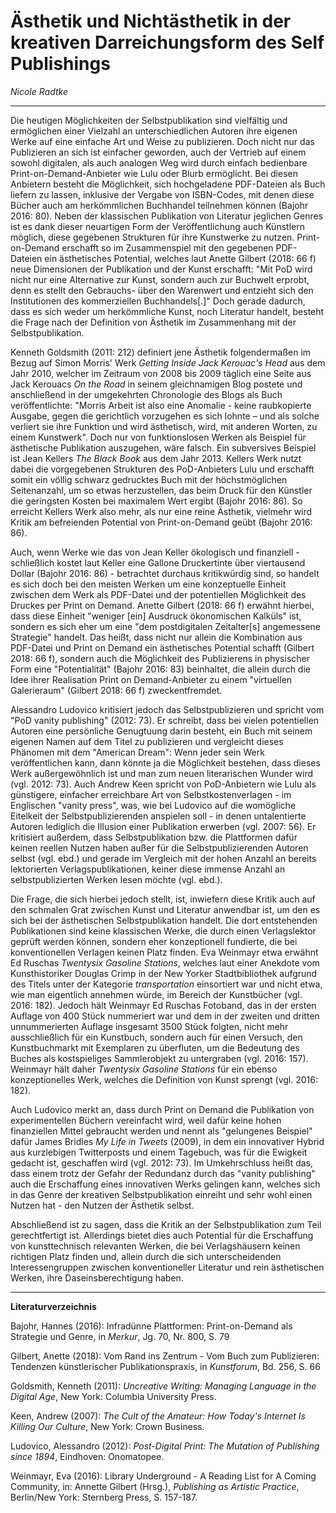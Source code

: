 # Ästhetik und Nichtästhetik in der kreativen Darreichungsform des Self Publishings

*Nicole Radtke*
___
Die heutigen Möglichkeiten der Selbstpublikation sind vielfältig und ermöglichen einer Vielzahl an unterschiedlichen Autoren ihre eigenen Werke auf eine einfache Art und Weise zu publizieren. Doch nicht nur das Publizieren an sich ist einfacher geworden, auch der Vertrieb auf einem sowohl digitalen, als auch analogen Weg wird durch einfach bedienbare Print-on-Demand-Anbieter wie Lulu oder Blurb ermöglicht. Bei diesen Anbietern besteht die Möglichkeit, sich hochgeladene PDF-Dateien als Buch liefern zu lassen, inklusive der Vergabe von ISBN-Codes, mit denen diese Bücher auch am herkömmlichen Buchhandel teilnehmen können (Bajohr 2016: 80).
Neben der klassischen Publikation von Literatur jeglichen Genres ist es dank dieser neuartigen Form der Veröffentlichung auch Künstlern möglich, diese gegebenen Strukturen für ihre Kunstwerke zu nutzen. Print-on-Demand erschafft so im Zusammenspiel mit den gegebenen PDF-Dateien ein ästhetisches Potential, welches laut Anette Gilbert (2018: 66 f) neue Dimensionen der Publikation und der Kunst erschafft: "Mit PoD wird nicht nur eine Alternative zur Kunst, sondern auch zur Buchwelt erprobt, denn es stellt den Gebrauchs- über den Warenwert und entzieht sich den Institutionen des kommerziellen Buchhandels[.]"
Doch gerade dadurch, dass es sich weder um herkömmliche Kunst, noch Literatur handelt, besteht die Frage nach der Definition von Ästhetik im Zusammenhang mit der Selbstpublikation.

Kenneth Goldsmith (2011: 212) definiert jene Ästhetik folgendermaßen im Bezug auf Simon Morris' Werk *Getting Inside Jack Kerouac's Head* aus dem Jahr 2010, welcher im Zeitraum von 2008 bis 2009 täglich eine Seite aus Jack Kerouacs *On the Road* in seinem gleichnamigen Blog postete und anschließend in der umgekehrten Chronologie des Blogs als Buch veröffentlichte: "Morris Arbeit ist also eine Anomalie - keine raubkopierte Ausgabe, gegen die gerichtlich vorzugehen es sich lohnte – und als solche verliert sie ihre Funktion und wird ästhetisch, wird, mit anderen Worten, zu einem Kunstwerk". Doch nur von funktionslosen Werken als Beispiel für ästhetische Publikation auszugehen, wäre falsch. Ein subversives Beispiel ist Jean Kellers *The Black Book* aus dem Jahr 2013. Kellers Werk nutzt dabei die vorgegebenen Strukturen des PoD-Anbieters Lulu und erschafft somit ein völlig schwarz gedrucktes Buch mit der höchstmöglichen Seitenanzahl, um so etwas herzustellen, das beim Druck für den Künstler die geringsten Kosten bei maximalem Wert ergibt (Bajohr 2016: 86). So erreicht Kellers Werk also mehr, als nur eine reine Ästhetik, vielmehr wird Kritik am befreienden Potential von Print-on-Demand geübt (Bajohr 2016: 86).

Auch, wenn Werke wie das von Jean Keller ökologisch und finanziell - schließlich kostet laut Keller eine Gallone Druckertinte über viertausend Dollar (Bajohr 2016: 86) - betrachtet durchaus kritikwürdig sind, so handelt es sich doch bei den meisten Werken um eine konzeptuelle Einheit zwischen dem Werk als PDF-Datei und der potentiellen Möglichkeit des Druckes per Print on Demand. Anette Gilbert (2018: 66 f) erwähnt hierbei, dass diese Einheit "weniger [ein] Ausdruck ökonomischen Kalküls" ist, sondern es sich eher um eine "dem postdigitalen Zeitalter[s] angemessene Strategie" handelt. Das heißt, dass nicht nur allein die Kombination aus PDF-Datei und Print on Demand ein ästhetisches Potential schafft (Gilbert 2018: 66 f), sondern auch die Möglichkeit des Publizierens in physischer Form eine "Potentialität" (Bajohr 2016: 83) beinhaltet, die allein durch die Idee ihrer Realisation Print on Demand-Anbieter zu einem "virtuellen Galerieraum" (Gilbert 2018: 66 f) zweckentfremdet.

Alessandro Ludovico kritisiert jedoch das Selbstpublizieren und spricht vom "PoD vanity publishing" (2012: 73). Er schreibt, dass bei vielen potentiellen Autoren eine persönliche Genugtuung darin besteht, ein Buch mit seinem eigenen Namen auf dem Titel zu publizieren und vergleicht dieses Phänomen mit dem "American Dream": Wenn jeder sein Werk veröffentlichen kann, dann könnte ja die Möglichkeit bestehen, dass dieses Werk außergewöhnlich ist und man zum neuen literarischen Wunder wird (vgl. 2012: 73).
Auch Andrew Keen spricht von PoD-Anbietern wie Lulu als günstigere, einfacher erreichbare Art von Selbstkostenverlagen - im Englischen "vanity press", was, wie bei Ludovico auf die womögliche Eitelkeit der Selbstpublizierenden anspielen soll - in denen untalentierte Autoren lediglich die Illusion einer Publikation erwerben (vgl. 2007: 56). Er kritisiert außerdem, dass Selbstpublikation bzw. die Plattformen dafür keinen reellen Nutzen haben außer für die Selbstpublizierenden Autoren selbst (vgl. ebd.) und gerade im Vergleich mit der hohen Anzahl an bereits lektorierten Verlagspublikationen, keiner diese immense Anzahl an selbstpublizierten Werken lesen möchte (vgl. ebd.). 

Die Frage, die sich hierbei jedoch stellt, ist, inwiefern diese Kritik auch auf den schmalen Grat zwischen Kunst und Literatur anwendbar ist, um den es sich bei der ästhetischen Selbstpublikation handelt. Die dort entstehenden Publikationen sind keine klassischen Werke, die durch einen Verlagslektor geprüft werden können, sondern eher konzeptionell fundierte, die bei konventionellen Verlagen keinen Platz finden. Eva Weinmayr etwa erwähnt Ed Ruschas *Twentysix Gasoline Stations*,  welches laut einer Anekdote vom Kunsthistoriker Douglas Crimp in der New Yorker Stadtbibliothek aufgrund des Titels unter der Kategorie *transportation* einsortiert war und nicht etwa, wie man eigentlich annehmen würde, im Bereich der Kunstbücher (vgl. 2016: 182). Jedoch hält Weinmayr Ed Ruschas Fotoband, das in der ersten Auflage von 400 Stück nummeriert war und dem in der zweiten und dritten unnummerierten Auflage insgesamt 3500 Stück folgten, nicht mehr ausschließlich für ein Kunstbuch, sondern auch für einen Versuch, den Kunstbuchmarkt mit Exemplaren zu überfluten, um die Bedeutung des Buches als kostspieliges Sammlerobjekt zu untergraben (vgl. 2016: 157). Weinmayr hält daher *Twentysix Gasoline Stations* für ein ebenso konzeptionelles Werk, welches die Definition von Kunst sprengt (vgl. 2016: 182). 

Auch Ludovico merkt an, dass durch Print on Demand die Publikation von experimentellen Büchern vereinfacht wird, weil dafür keine hohen finanziellen Mittel gebraucht werden und nennt als "gelungenes Beispiel" dafür James Bridles *My Life in Tweets* (2009), in dem ein innovativer Hybrid aus kurzlebigen Twitterposts und einem Tagebuch, was für die Ewigkeit gedacht ist, geschaffen wird (vgl. 2012: 73). Im Umkehrschluss heißt das, dass einem trotz der Gefahr der Redundanz durch das "vanity publishing" auch die Erschaffung eines innovativen Werks gelingen kann, welches sich in das Genre der kreativen Selbstpublikation einreiht und sehr wohl einen Nutzen hat - den Nutzen der Ästhetik selbst.

Abschließend ist zu sagen, dass die Kritik an der Selbstpublikation zum Teil gerechtfertigt ist. Allerdings bietet dies auch Potential für die Erschaffung von kunsttechnisch relevanten Werken, die bei Verlagshäusern keinen richtigen Platz finden und, allein durch die sich unterscheidenden Interessengruppen zwischen konventioneller Literatur und rein ästhetischen Werken, ihre Daseinsberechtigung haben.

____
**Literaturverzeichnis**

Bajohr, Hannes (2016): Infradünne Plattformen: Print-on-Demand als Strategie und Genre, in *Merkur*, Jg. 70, Nr. 800, S. 79

Gilbert, Anette (2018): Vom Rand ins Zentrum - Vom Buch zum Publizieren: Tendenzen künstlerischer Publikationspraxis, in *Kunstforum*, Bd. 256, S. 66

Goldsmith, Kenneth (2011): *Uncreative Writing: Managing Language in the Digital Age*, New York: Columbia University Press.

Keen, Andrew (2007): *The Cult of the Amateur: How Today's Internet Is Killing Our Culture*, New York: Crown Business.

Ludovico, Alessandro (2012): *Post-Digital Print: The Mutation of Publishing since 1894*, Eindhoven: Onomatopee.

Weinmayr, Eva (2016): Library Underground - A Reading List for A Coming Community, in: Annette Gilbert (Hrsg.), *Publishing as Artistic Practice*, Berlin/New York: Sternberg Press, S. 157-187.

